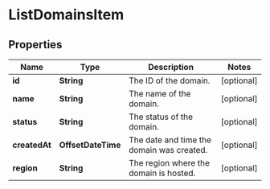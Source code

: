 

# ListDomainsItem


## Properties

| Name | Type | Description | Notes |
|------------ | ------------- | ------------- | -------------|
|**id** | **String** | The ID of the domain. |  [optional] |
|**name** | **String** | The name of the domain. |  [optional] |
|**status** | **String** | The status of the domain. |  [optional] |
|**createdAt** | **OffsetDateTime** | The date and time the domain was created. |  [optional] |
|**region** | **String** | The region where the domain is hosted. |  [optional] |



